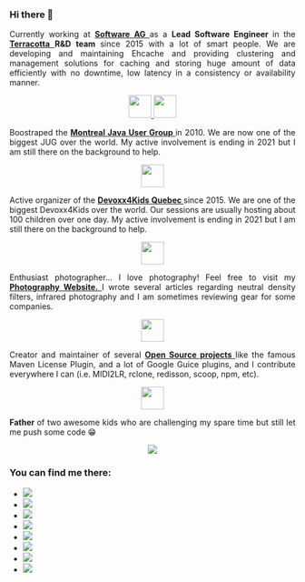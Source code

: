 <h3 align="justify">
	Hi there&nbsp;👋
</h3>
<p align="justify">
	Currently working at
	<strong>
		<a href="https://github.com/SoftwareAG">
			 Software AG
		</a>
	</strong>
	 as a
	<strong>
		 Lead Software Engineer
	</strong>
	 in the
	<strong>
		<a href="https://github.com/Terracotta-OSS">
			 Terracotta
		</a>
		 R&amp;D team
	</strong>
	 since 2015 with a lot of smart people. We are developing and maintaining Ehcache and providing clustering and management solutions for caching and storing huge amount of data efficiently with no downtime, low latency in a consistency or availability manner.
</p>
<p align="center">
	<a href="https://github.com/SoftwareAG">
		<img src="https://www.softwareag.com/content/dam/softwareag/global/image/logos/sag/software-ag-logo-core-dark-opt.svg" height="40px" />
	</a>
	<a href="https://github.com/Terracotta-OSS">
		<img src="https://www.terracotta.org/images/Terracotta_Logo_sm.png" height="40px" />
	</a>
</p>
<p align="justify">
	Boostraped the
	<strong>
		<a href="https://www.montreal-jug.org/">
			 Montreal Java User Group
		</a>
	</strong>
	 in 2010. We are now one of the biggest JUG over the world. My active involvement is ending in 2021 but I am still there on the background to help.
</p>
<p align="center">
	<a href="https://www.montreal-jug.org/">
		<img src="https://www.montreal-jug.org/images/logo.png" height="40px" />
	</a>
</p>
<p align="justify">
	Active organizer of the
	<strong>
		<a href="http://www.devoxx4kids.org/quebec/">
			 Devoxx4Kids Quebec
		</a>
	</strong>
	 since 2015. We are one of the biggest Devoxx4Kids over the world. Our sessions are usually hosting about 100 children over one day. My active involvement is ending in 2021 but I am still there on the background to help.
</p>
<p align="center">
	<a href="http://www.devoxx4kids.org/quebec/">
		<img src="http://www.devoxx4kids.org/quebec/wp-content/uploads/sites/12/2014/06/D4K_QUEBEC_1000px.png" height="40px" />
	</a>
</p>
<p align="justify">
	 Enthusiast photographer... I love photography! Feel free to visit my
	<strong>
		<a href="https://www.mathieu.photography/">
			 Photography Website.
		</a>
	</strong>
	 I wrote several articles regarding neutral density filters, infrared photography and I am sometimes reviewing gear for some companies.
</p>
<p align="center">
	<a href="https://www.mathieu.photography/">
		<img src="https://photos.smugmug.com/Portfolio/i-rGb8mFx/8/712ba7bf/4K/_DSC5292-HDR-Pano.jpg" height="40px" />
	</a>
</p>
<p align="justify">
	Creator and maintainer of several
	<strong>
		<a href="https://code.mathieu.carbou.me/">
			 Open Source projects
		</a>
	</strong>
	 like the famous Maven License Plugin, and a lot of Google Guice plugins, and I contribute everywhere I can (i.e. MIDI2LR, rclone, redisson, scoop, npm, etc).
</p>
<p align="center">
	<a href="https://code.mathieu.carbou.me/">
		<img src="https://avatars.githubusercontent.com/u/4968812?s=200&amp;v=4" height="40px" />
	</a>
</p>
<p align="justify">
	<strong>
		 Father
	</strong>
	 of two awesome kids who are challenging my spare time but still let me push some code&nbsp;😁
</p>
<p align="center">
	<a href="https://github.com/mathieucarbou/">
		<img src="https://github-readme-stats.vercel.app/api?username=mathieucarbou&amp;show_icons=true&amp;theme=graywhite&amp;count_private=true&amp;include_all_commits=true" />
	</a>
</p>
<h3 align="justify">
	You can find me there:
</h3>
<ul align="justify">
	<li>
		<a href="https://github.com/mathieucarbou/" target="_blank">
			<img src="https://img.shields.io/badge/github-mathieucarbou-211F1F?logo=github&amp;logoColor=white&amp;style=flat-square" />
		</a>
	</li>
	<li>
		<a href="https://code.mathieu.carbou.me" target="_blank">
			<img src="https://img.shields.io/badge/github-OSS%20projects-211F1F?logo=github&amp;logoColor=white&amp;style=flat-square" />
		</a>
	</li>
	<li>
		<a href="https://www.linkedin.com/in/mathieucarbou/" target="_blank">
			<img src="https://img.shields.io/badge/linkedin-mathieucarbou-0072B1?logo=linkedin&amp;style=flat-square" />
		</a>
	</li>
	<li>
		<a href="https://twitter.com/mathieucarbou" target="_blank">
			<img src="https://img.shields.io/badge/twitter-mathieucarbou-4ea6e9?logo=linkedin&amp;style=flat-square" />
		</a>
	</li>
	<li>
		<a href="https://blog.mathieu.carbou.me/" target="_blank">
			<img src="https://img.shields.io/badge/tumblr-blog.mathieu.carbou.me-314d69?logo=tumblr&amp;logoColor=white&amp;style=flat-square" />
		</a>
	</li>
	<li>
		<a href="https://montrealjug.slack.com/" target="_blank">
			<img src="https://img.shields.io/badge/slack-montrealjug-50154f?logo=slack&amp;style=flat-square" />
		</a>
	</li>
	<li>
		<a href="https://www.mathieu.photography/" target="_blank">
			<img src="https://img.shields.io/badge/website-mathieu.photography-1BC?logo=react&amp;logoColor=white&amp;style=flat-square" />
		</a>
	</li>
	<li>
		<a href="https://www.instagram.com/mathieucarbou/" target="_blank">
			<img src="https://img.shields.io/badge/instagram-mathieucarbou-c7245e?logo=instagram&amp;style=flat-square" />
		</a>
	</li>
</ul>
